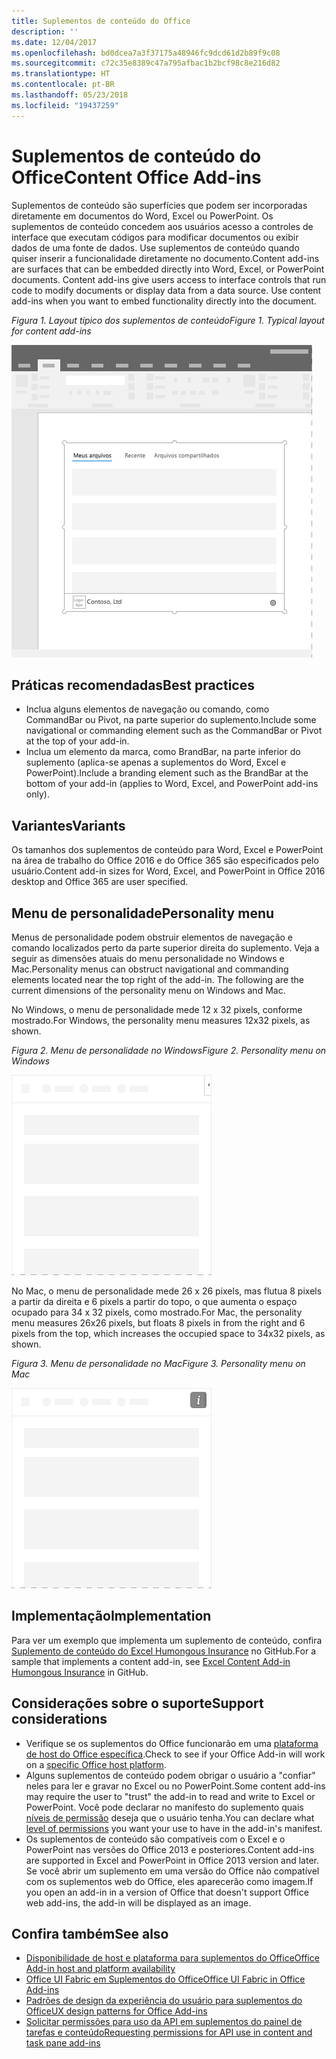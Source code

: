 ```yaml
---
title: Suplementos de conteúdo do Office
description: ''
ms.date: 12/04/2017
ms.openlocfilehash: bd0dcea7a3f37175a48946fc9dcd61d2b89f9c08
ms.sourcegitcommit: c72c35e8389c47a795afbac1b2bcf98c8e216d82
ms.translationtype: HT
ms.contentlocale: pt-BR
ms.lasthandoff: 05/23/2018
ms.locfileid: "19437259"
---
```

# <a name="content-office-add-ins"></a><span data-ttu-id="d407a-102">Suplementos de conteúdo do Office</span><span class="sxs-lookup"><span data-stu-id="d407a-102">Content Office Add-ins</span></span>

<span data-ttu-id="d407a-p101">Suplementos de conteúdo são superfícies que podem ser incorporadas diretamente em documentos do Word, Excel ou PowerPoint. Os suplementos de conteúdo concedem aos usuários acesso a controles de interface que executam códigos para modificar documentos ou exibir dados de uma fonte de dados. Use suplementos de conteúdo quando quiser inserir a funcionalidade diretamente no documento.</span><span class="sxs-lookup"><span data-stu-id="d407a-p101">Content add-ins are surfaces that can be embedded directly into Word, Excel, or PowerPoint documents. Content add-ins give users access to interface controls that run code to modify documents or display data from a data source. Use content add-ins when you want to embed functionality directly into the document.</span></span>  

<span data-ttu-id="d407a-106">*Figura 1. Layout típico dos suplementos de conteúdo*</span><span class="sxs-lookup"><span data-stu-id="d407a-106">*Figure 1. Typical layout for content add-ins*</span></span>

![Imagem de exemplo exibindo um layout típico de suplementos de conteúdo.](../images/overview-with-app-content.png)

## <a name="best-practices"></a><span data-ttu-id="d407a-108">Práticas recomendadas</span><span class="sxs-lookup"><span data-stu-id="d407a-108">Best practices</span></span>

- <span data-ttu-id="d407a-109">Inclua alguns elementos de navegação ou comando, como CommandBar ou Pivot, na parte superior do suplemento.</span><span class="sxs-lookup"><span data-stu-id="d407a-109">Include some navigational or commanding element such as the CommandBar or Pivot at the top of your add-in.</span></span>
- <span data-ttu-id="d407a-110">Inclua um elemento da marca, como BrandBar, na parte inferior do suplemento (aplica-se apenas a suplementos do Word, Excel e PowerPoint).</span><span class="sxs-lookup"><span data-stu-id="d407a-110">Include a branding element such as the BrandBar at the bottom of your add-in (applies to Word, Excel, and PowerPoint add-ins only).</span></span>

## <a name="variants"></a><span data-ttu-id="d407a-111">Variantes</span><span class="sxs-lookup"><span data-stu-id="d407a-111">Variants</span></span>

<span data-ttu-id="d407a-112">Os tamanhos dos suplementos de conteúdo para Word, Excel e PowerPoint na área de trabalho do Office 2016 e do Office 365 são especificados pelo usuário.</span><span class="sxs-lookup"><span data-stu-id="d407a-112">Content add-in sizes for Word, Excel, and PowerPoint in Office 2016 desktop and Office 365 are user specified.</span></span>

## <a name="personality-menu"></a><span data-ttu-id="d407a-113">Menu de personalidade</span><span class="sxs-lookup"><span data-stu-id="d407a-113">Personality menu</span></span>

<span data-ttu-id="d407a-p102">Menus de personalidade podem obstruir elementos de navegação e comando localizados perto da parte superior direita do suplemento. Veja a seguir as dimensões atuais do menu personalidade no Windows e Mac.</span><span class="sxs-lookup"><span data-stu-id="d407a-p102">Personality menus can obstruct navigational and commanding elements located near the top right of the add-in. The following are the current dimensions of the personality menu on Windows and Mac.</span></span>

<span data-ttu-id="d407a-116">No Windows, o menu de personalidade mede 12 x 32 pixels, conforme mostrado.</span><span class="sxs-lookup"><span data-stu-id="d407a-116">For Windows, the personality menu measures 12x32 pixels, as shown.</span></span>

<span data-ttu-id="d407a-117">*Figura 2. Menu de personalidade no Windows*</span><span class="sxs-lookup"><span data-stu-id="d407a-117">*Figure 2. Personality menu on Windows*</span></span> 

![Imagem mostrando o menu do personalidade na área de trabalho do Windows](../images/personality-menu-win.png)


<span data-ttu-id="d407a-119">No Mac, o menu de personalidade mede 26 x 26 pixels, mas flutua 8 pixels a partir da direita e 6 pixels a partir do topo, o que aumenta o espaço ocupado para 34 x 32 pixels, como mostrado.</span><span class="sxs-lookup"><span data-stu-id="d407a-119">For Mac, the personality menu measures 26x26 pixels, but floats 8 pixels in from the right and 6 pixels from the top, which increases the occupied space to 34x32 pixels, as shown.</span></span>

<span data-ttu-id="d407a-120">*Figura 3. Menu de personalidade no Mac*</span><span class="sxs-lookup"><span data-stu-id="d407a-120">*Figure 3. Personality menu on Mac*</span></span>

![Imagem mostrando o menu de personalidade na área de trabalho do Mac](../images/personality-menu-mac.png)

## <a name="implementation"></a><span data-ttu-id="d407a-122">Implementação</span><span class="sxs-lookup"><span data-stu-id="d407a-122">Implementation</span></span>

<span data-ttu-id="d407a-123">Para ver um exemplo que implementa um suplemento de conteúdo, confira [Suplemento de conteúdo do Excel Humongous Insurance](https://github.com/OfficeDev/Excel-Content-Add-in-Humongous-Insurance) no GitHub.</span><span class="sxs-lookup"><span data-stu-id="d407a-123">For a sample that implements a content add-in, see [Excel Content Add-in Humongous Insurance](https://github.com/OfficeDev/Excel-Content-Add-in-Humongous-Insurance) in GitHub.</span></span>

## <a name="support-considerations"></a><span data-ttu-id="d407a-124">Considerações sobre o suporte</span><span class="sxs-lookup"><span data-stu-id="d407a-124">Support considerations</span></span>
- <span data-ttu-id="d407a-125">Verifique se os suplementos do Office funcionarão em uma [plataforma de host do Office específica](https://docs.microsoft.com/en-us/office/dev/add-ins/overview/office-add-in-availability).</span><span class="sxs-lookup"><span data-stu-id="d407a-125">Check to see if your Office Add-in will work on a [specific Office host platform](https://docs.microsoft.com/en-us/office/dev/add-ins/overview/office-add-in-availability).</span></span> 
- <span data-ttu-id="d407a-126">Alguns suplementos de conteúdo podem obrigar o usuário a "confiar" neles para ler e gravar no Excel ou no PowerPoint.</span><span class="sxs-lookup"><span data-stu-id="d407a-126">Some content add-ins may require the user to "trust" the add-in to read and write to Excel or PowerPoint.</span></span> <span data-ttu-id="d407a-127">Você pode declarar no manifesto do suplemento quais [níveis de permissão](https://docs.microsoft.com/en-us/office/dev/add-ins/develop/requesting-permissions-for-api-use-in-content-and-task-pane-add-ins) deseja que o usuário tenha.</span><span class="sxs-lookup"><span data-stu-id="d407a-127">You can declare what [level of permissions](https://docs.microsoft.com/en-us/office/dev/add-ins/develop/requesting-permissions-for-api-use-in-content-and-task-pane-add-ins) you want your use to have in the add-in's manifest.</span></span>  
- <span data-ttu-id="d407a-128">Os suplementos de conteúdo são compatíveis com o Excel e o PowerPoint nas versões do Office 2013 e posteriores.</span><span class="sxs-lookup"><span data-stu-id="d407a-128">Content add-ins are supported in Excel and PowerPoint in Office 2013 version and later.</span></span> <span data-ttu-id="d407a-129">Se você abrir um suplemento em uma versão do Office não compatível com os suplementos web do Office, eles aparecerão como imagem.</span><span class="sxs-lookup"><span data-stu-id="d407a-129">If you open an add-in in a version of Office that doesn't support Office web add-ins, the add-in will be displayed as an image.</span></span>

## <a name="see-also"></a><span data-ttu-id="d407a-130">Confira também</span><span class="sxs-lookup"><span data-stu-id="d407a-130">See also</span></span>
- [<span data-ttu-id="d407a-131">Disponibilidade de host e plataforma para suplementos do Office</span><span class="sxs-lookup"><span data-stu-id="d407a-131">Office Add-in host and platform availability</span></span>](https://docs.microsoft.com/en-us/office/dev/add-ins/overview/office-add-in-availability)
- [<span data-ttu-id="d407a-132">Office UI Fabric em Suplementos do Office</span><span class="sxs-lookup"><span data-stu-id="d407a-132">Office UI Fabric in Office Add-ins</span></span>](https://docs.microsoft.com/en-us/office/dev/add-ins/design/office-ui-fabric) 
- [<span data-ttu-id="d407a-133">Padrões de design da experiência do usuário para suplementos do Office</span><span class="sxs-lookup"><span data-stu-id="d407a-133">UX design patterns for Office Add-ins</span></span>](https://docs.microsoft.com/en-us/office/dev/add-ins/design/ux-design-patterns)
- [<span data-ttu-id="d407a-134">Solicitar permissões para uso da API em suplementos do painel de tarefas e conteúdo</span><span class="sxs-lookup"><span data-stu-id="d407a-134">Requesting permissions for API use in content and task pane add-ins</span></span>](https://docs.microsoft.com/en-us/office/dev/add-ins/develop/requesting-permissions-for-api-use-in-content-and-task-pane-add-ins)

